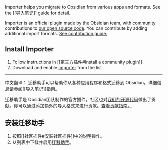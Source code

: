 Importer helps you migrate to Obsidian from various apps and formats. See the [[导入笔记]] guide for detail.

Importer is an official plugin made by the Obsidian team, with community contributions to [our open source code](https://github.com/obsidianmd/obsidian-importer). You can contribute by adding additional import formats. [See contribution guide.](https://github.com/obsidianmd/obsidian-importer/blob/master/CONTRIBUTING.md)

## Install Importer

1. Follow instructions in [[第三方插件#Install a community plugin]]
2. Download and enable [Importer](obsidian://show-plugin?id=obsidian-importer) from the list

---

中文翻译：
迁移助手可以帮助你从各种应用程序和格式迁移到 Obsidian。详细信息请参阅[[导入笔记]]指南。

迁移助手是 Obsidian团队制作的官方插件，社区也对[我们的开源代码](https://github.com/obsidianmd/obsidian-importer)做出了贡献。你可以通过添加额外的导入格式来进行贡献。[查看贡献指南。](https://github.com/obsidianmd/obsidian-importer/blob/master/CONTRIBUTING.md)

## 安装迁移助手

1. 按照[[社区插件#安装社区插件]]中的说明操作。
2. 从列表中下载并启用[迁移助手](obsidian://show-plugin?id=obsidian-importer)。